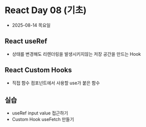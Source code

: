 
# React Day 08 (기초)
- 2025-08-14 목요일

## React useRef
- 상태를 변경해도 리렌더링을 발생시키지않는 저장 공간을 만드는 Hook

## React Custom Hooks
- 직접 함수 컴포넌트에서 사용할 use가 붙은 함수

## 실습
- useRef input value 접근하기
- Custom Hook useFetch 만들기
